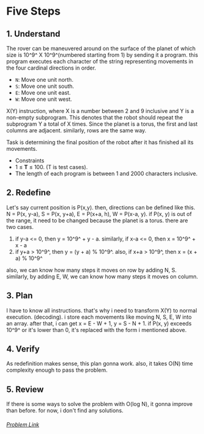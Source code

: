 # Five Steps

## 1. Understand
The rover can be maneuvered around on the surface of the planet of which size is 10^9^ X 10^9^(numbered starting from 1) by sending it a program. this program executes each character of the string representing movements in the four cardinal directions in order.
-   `N`: Move one unit north.
-   `S`: Move one unit south.
-   `E`: Move one unit east.
-   `W`: Move one unit west.

X(Y) instruction, where X is a number between 2 and 9 inclusive and Y is a non-empty subprogram. This denotes that the robot should repeat the subprogram Y a total of X times.
Since the planet is a torus, the first and last columns are adjacent. similarly, rows are the same way.

Task is determining the final position of the robot after it has finished all its movements.

* Constraints 
* 1 ≤ **T** ≤ 100. (T is test cases). 
* The length of each program is between 1 and 2000 characters inclusive.


## 2. Redefine
Let's say current position is P(x,y). then, directions can be defined like this. N = P(x, y-a), S = P(x, y+a), E = P(x+a, h), W = P(x-a, y). if P(x, y) is out of the range, it need to be changed because the planet is a torus. there are two cases.
 
1. if y-a <= 0, then y = 10^9^ + y - a. similarly, if x-a <= 0, then x = 10^9^ + x - a
2. if y+a > 10^9^, then y = (y + a) % 10^9^. also, if x+a > 10^9^, then x = (x + a) % 10^9^
 
 also, we can know how many steps it moves on row by adding N, S. similarly, by adding E, W, we can know how many steps it moves on column. 

## 3. Plan
 I have to know all instructions. that's why i need to transform X(Y) to normal execution. (decoding). i store each movements like moving N, S, E, W into an array. after that, i can get x = E - W + 1, y = S - N + 1. if P(x, y) exceeds 10^9^ or it's lower than 0, it's replaced with the form i mentioned above.

## 4. Verify
 As redefinition makes sense, this plan gonna work. also, it takes O(N) time complexity enough to pass the problem.


## 5. Review
 If there is some ways to solve the problem with O(log N), it gonna improve than before.
 for now, i don't find any solutions. 


###### [Problem Link](https://codingcompetitions.withgoogle.com/kickstart/round/000000000019ffc8/00000000002d83dc)

